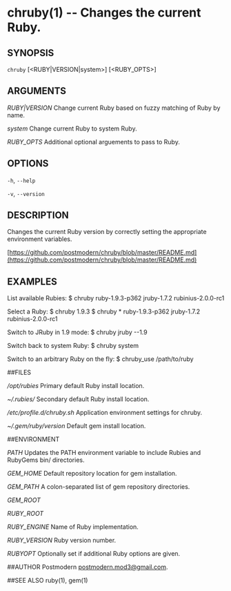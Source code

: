 # chruby(1) -- Changes the current Ruby.

## SYNOPSIS

`chruby` [<RUBY|VERSION|system>] [<RUBY_OPTS>]

## ARGUMENTS

*RUBY|VERSION*
    Change current Ruby based on fuzzy matching of Ruby by name.

*system*
    Change current Ruby to system Ruby.

*RUBY_OPTS*
    Additional optional arguements to pass to Ruby.

## OPTIONS

`-h`, `--help`

`-v`, `--version`

## DESCRIPTION
Changes the current Ruby version by correctly setting the appropriate environment variables.

[https://github.com/postmodern/chruby/blob/master/README.md](https://github.com/postmodern/chruby/blob/master/README.md)

## EXAMPLES

List available Rubies:
    $ chruby
       ruby-1.9.3-p362
       jruby-1.7.2
       rubinius-2.0.0-rc1

Select a Ruby:
    $ chruby 1.9.3
    $ chruby
     * ruby-1.9.3-p362
       jruby-1.7.2
       rubinius-2.0.0-rc1

Switch to JRuby in 1.9 mode:
    $ chruby jruby --1.9

Switch back to system Ruby:
    $ chruby system

Switch to an arbitrary Ruby on the fly:
    $ chruby_use /path/to/ruby

##FILES

*/opt/rubies*
    Primary default Ruby install location.
    
*~/.rubies/*
    Secondary default Ruby install location.

*/etc/profile.d/chruby.sh*
    Application environment settings for chruby.

*~/.gem/$ruby/$version*
    Default gem install location.

##ENVIRONMENT

*PATH*
    Updates the PATH environment variable to include Rubies and RubyGems bin/ directories.

*GEM_HOME*
    Default repository location for gem installation.

*GEM_PATH*
    A colon-separated list of gem repository directories.
    
*GEM_ROOT*

*RUBY_ROOT*

*RUBY_ENGINE*
    Name of Ruby implementation.

*RUBY_VERSION*
    Ruby version number.

*RUBYOPT*
    Optionally set if additional Ruby options are given.

##AUTHOR
Postmodern [postmodern.mod3\@gmail.com](mailto:postmodern.mod3\@gmail.com).

##SEE ALSO
ruby(1), gem(1)
